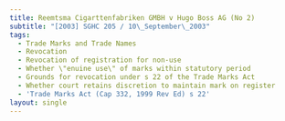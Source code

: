 ```yaml
---
title: Reemtsma Cigarttenfabriken GMBH v Hugo Boss AG (No 2)
subtitle: "[2003] SGHC 205 / 10\_September\_2003"
tags:
  - Trade Marks and Trade Names
  - Revocation
  - Revocation of registration for non-use
  - Whether \"enuine use\" of marks within statutory period
  - Grounds for revocation under s 22 of the Trade Marks Act
  - Whether court retains discretion to maintain mark on register
  - 'Trade Marks Act (Cap 332, 1999 Rev Ed) s 22'
layout: single
---
```


